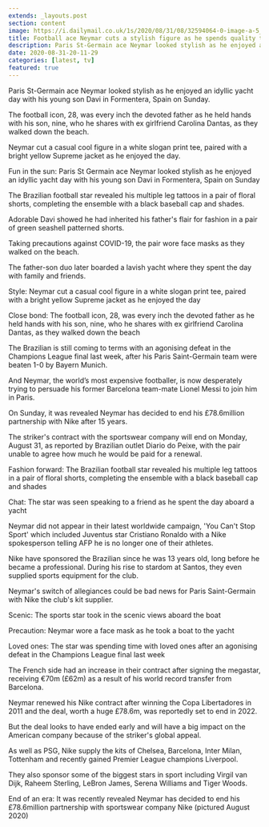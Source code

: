 ```yaml
---
extends: _layouts.post
section: content
image: https://i.dailymail.co.uk/1s/2020/08/31/08/32594064-0-image-a-5_1598860357481.jpg 
title: Football ace Neymar cuts a stylish figure as he spends quality time with son Davi, nine, in Spain 
description: Paris St-Germain ace Neymar looked stylish as he enjoyed an idyllic yacht day with his young son Davi in Formentera, Spain on Sunday. 
date: 2020-08-31-20-11-29 
categories: [latest, tv] 
featured: true 
--- 
```

Paris St-Germain ace Neymar looked stylish as he enjoyed an idyllic yacht day with his young son Davi in Formentera, Spain on Sunday.

The football icon, 28, was every inch the devoted father as he held hands with his son, nine, who he shares with ex girlfriend Carolina Dantas, as they walked down the beach.

Neymar cut a casual cool figure in a white slogan print tee, paired with a bright yellow Supreme jacket as he enjoyed the day.

Fun in the sun: Paris St Germain ace Neymar looked stylish as he enjoyed an idyllic yacht day with his young son Davi in Formentera, Spain on Sunday

The Brazilian football star revealed his multiple leg tattoos in a pair of floral shorts, completing the ensemble with a black baseball cap and shades.

Adorable Davi showed he had inherited his father's flair for fashion in a pair of green seashell patterned shorts.

Taking precautions against COVID-19, the pair wore face masks as they walked on the beach.

The father-son duo later boarded a lavish yacht where they spent the day with family and friends. 

Style: Neymar cut a casual cool figure in a white slogan print tee, paired with a bright yellow Supreme jacket as he enjoyed the day

Close bond: The football icon, 28, was every inch the devoted father as he held hands with his son, nine, who he shares with ex girlfriend Carolina Dantas, as they walked down the beach

The Brazilian is still coming to terms with an agonising defeat in the Champions League final last week, after his Paris Saint-Germain team were beaten 1-0 by Bayern Munich.

And Neymar, the world’s most expensive footballer, is now desperately trying to persuade his former Barcelona team-mate Lionel Messi to join him in Paris.

On Sunday, it was revealed Neymar has decided to end his £78.6million partnership with Nike after 15 years.

The striker's contract with the sportswear company will end on Monday, August 31, as reported by Brazilian outlet Diario do Peixe, with the pair unable to agree how much he would be paid for a renewal.

Fashion forward: The Brazilian football star revealed his multiple leg tattoos in a pair of floral shorts, completing the ensemble with a black baseball cap and shades

Chat: The star was seen speaking to a friend as he spent the day aboard a yacht

Neymar did not appear in their latest worldwide campaign, 'You Can't Stop Sport' which included Juventus star Cristiano Ronaldo with a Nike spokesperson telling AFP he is no longer one of their athletes.  

Nike have sponsored the Brazilian since he was 13 years old, long before he became a professional. During his rise to stardom at Santos, they even supplied sports equipment for the club.

Neymar's switch of allegiances could be bad news for Paris Saint-Germain with Nike the club's kit supplier.   

Scenic: The sports star took in the scenic views aboard the boat 

Precaution: Neymar wore a face mask as he took a boat to the yacht 

Loved ones: The star was spending time with loved ones after an agonising defeat in the Champions League final last week

The French side had an increase in their contract after signing the megastar, receiving €70m (£62m) as a result of his world record transfer from Barcelona.

Neymar renewed his Nike contract after winning the Copa Libertadores in 2011 and the deal, worth a huge £78.6m, was reportedly set to end in 2022.

But the deal looks to have ended early and will have a big impact on the American company because of the striker's global appeal.

As well as PSG, Nike supply the kits of Chelsea, Barcelona, Inter Milan, Tottenham and recently gained Premier League champions Liverpool.

They also sponsor some of the biggest stars in sport including Virgil van Dijk, Raheem Sterling, LeBron James, Serena Williams and Tiger Woods.

End of an era: It was recently revealed Neymar has decided to end his £78.6million partnership with sportswear company Nike (pictured August 2020)

